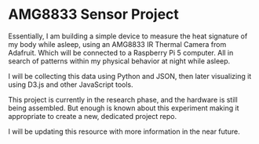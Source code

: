 # AMG8833 Sensor Project

Essentially, I am building a simple device to measure the heat signature of my body while asleep, using an AMG8833 IR Thermal Camera from Adafruit. Which will be connected to a Raspberry Pi 5 computer. All in search of patterns within my physical behavior at night while asleep.

I will be collecting this data using Python and JSON, then later visualizing it using D3.js and other JavaScript tools.

This project is currently in the research phase, and the hardware is still being assembled. But enough is known about this experiment making it appropriate to create a new, dedicated project repo.

I will be updating this resource with more information in the near future.
